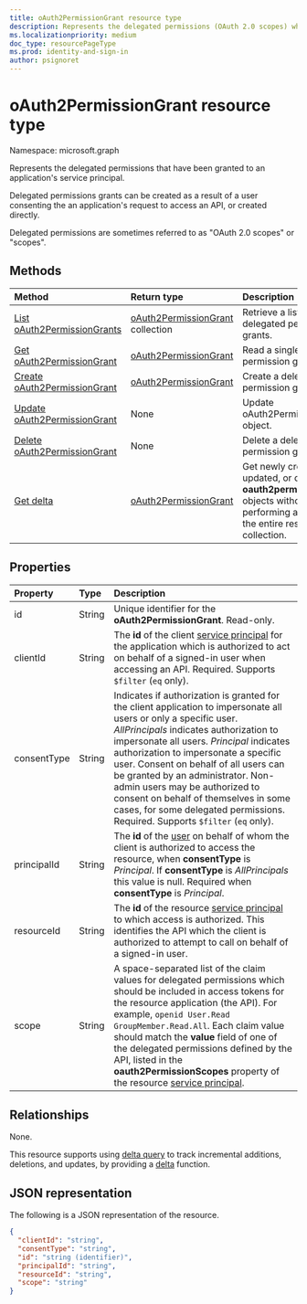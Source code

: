```yaml
---
title: oAuth2PermissionGrant resource type
description: Represents the delegated permissions (OAuth 2.0 scopes) which have been granted to an application, often as a result of user or admin consent process.
ms.localizationpriority: medium
doc_type: resourcePageType
ms.prod: identity-and-sign-in
author: psignoret
---
```


# oAuth2PermissionGrant resource type

Namespace: microsoft.graph

Represents the delegated permissions that have been granted to an application's service principal.

Delegated permissions grants can be created as a result of a user consenting the an application's request to access an API, or created directly.

Delegated permissions are sometimes referred to as "OAuth 2.0 scopes" or "scopes".

## Methods

| Method                                                                 | Return type                                                  | Description                                                                                                                                |
| :--------------------------------------------------------------------- | :----------------------------------------------------------- | :----------------------------------------------------------------------------------------------------------------------------------------- |
| [List oAuth2PermissionGrants](../api/oauth2permissiongrant-list.md)    | [oAuth2PermissionGrant](oauth2permissiongrant.md) collection | Retrieve a list of delegated permission grants.                                                                                            |
| [Get oAuth2PermissionGrant](../api/oauth2permissiongrant-get.md)       | [oAuth2PermissionGrant](oauth2permissiongrant.md)            | Read a single delegated permission grant.                                                                                                  |
| [Create oAuth2PermissionGrant](../api/oauth2permissiongrant-post.md)   | [oAuth2PermissionGrant](oauth2permissiongrant.md)            | Create a delegated permission grant.                                                                                                       |
| [Update oAuth2PermissionGrant](../api/oauth2permissiongrant-update.md) | None                                                         | Update oAuth2PermissionGrant object.                                                                                                       |
| [Delete oAuth2PermissionGrant](../api/oauth2permissiongrant-delete.md) | None                                                         | Delete a delegated permission grant.                                                                                                       |
| [Get delta](../api/oauth2permissiongrant-delta.md)                     | [oAuth2PermissionGrant](oauth2permissiongrant.md)            | Get newly created, updated, or deleted **oauth2permissiongrant** objects without performing a full read of the entire resource collection. |

## Properties

| Property    | Type   | Description                                                                                                                                                                                                                                                                                                                                                                                                                                                                               |
| :---------- | :----- | :---------------------------------------------------------------------------------------------------------------------------------------------------------------------------------------------------------------------------------------------------------------------------------------------------------------------------------------------------------------------------------------------------------------------------------------------------------------------------------------- |
| id          | String | Unique identifier for the **oAuth2PermissionGrant**. Read-only.                                                                                                                                                                                                                                                                                                                                                                                                                           |
| clientId    | String | The **id** of the client [service principal](serviceprincipal.md) for the application which is authorized to act on behalf of a signed-in user when accessing an API. Required. Supports `$filter` (`eq` only).                                                                                                                                                                                                                                                                           |
| consentType | String | Indicates if authorization is granted for the client application to impersonate all users or only a specific user. *AllPrincipals* indicates authorization to impersonate all users. *Principal* indicates authorization to impersonate a specific user. Consent on behalf of all users can be granted by an administrator. Non-admin users may be authorized to consent on behalf of themselves in some cases, for some delegated permissions. Required. Supports `$filter` (`eq` only). |
| principalId | String | The **id** of the [user](user.md) on behalf of whom the client is authorized to access the resource, when **consentType** is *Principal*. If **consentType** is *AllPrincipals* this value is null. Required when **consentType** is *Principal*.                                                                                                                                                                                                                                         |
| resourceId  | String | The **id** of the resource [service principal](serviceprincipal.md) to which access is authorized. This identifies the API which the client is authorized to attempt to call on behalf of a signed-in user.                                                                                                                                                                                                                                                                               |
| scope       | String | A space-separated list of the claim values for delegated permissions which should be included in access tokens for the resource application (the API). For example, `openid User.Read GroupMember.Read.All`. Each claim value should match the **value** field of one of the delegated permissions defined by the API, listed in the **oauth2PermissionScopes** property of the resource [service principal](serviceprincipal.md).                                                        |

## Relationships

None.

This resource supports using [delta query](/graph/delta-query-overview) to track incremental additions, deletions, and updates, by providing a [delta](../api/oauth2permissiongrant-delta.md) function.

## JSON representation

The following is a JSON representation of the resource.

<!-- {
  "blockType": "resource",
  "optionalProperties": [

  ],
  "@odata.type": "microsoft.graph.oAuth2PermissionGrant"
}-->

```json
{
  "clientId": "string",
  "consentType": "string",
  "id": "string (identifier)",
  "principalId": "string",
  "resourceId": "string",
  "scope": "string"
}
```

<!-- uuid: 8fcb5dbc-d5aa-4681-8e31-b001d5168d79
2015-10-25 14:57:30 UTC -->

<!--
{
  "type": "#page.annotation",
  "description": "oAuth2PermissionGrant resource",
  "keywords": "",
  "section": "documentation",
  "tocPath": "",
  "suppressions": []
}
-->
